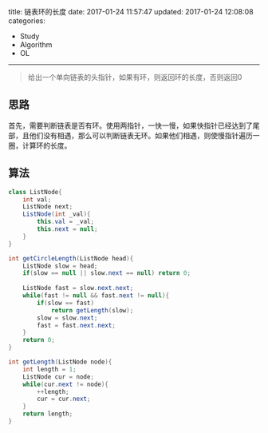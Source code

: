 title: 链表环的长度
date: 2017-01-24 11:57:47
updated: 2017-01-24 12:08:08
categories:
- Study
- Algorithm
- OL
---
> 给出一个单向链表的头指针，如果有环，则返回环的长度，否则返回0

## 思路

首先，需要判断链表是否有环。使用两指针，一快一慢，如果快指针已经达到了尾部，且他们没有相遇，那么可以判断链表无环。如果他们相遇，则使慢指针遍历一圈，计算环的长度。

## 算法

```java
class ListNode{
    int val;
    ListNode next;
    ListNode(int _val){
        this.val = _val;
        this.next = null;
    }
}

int getCircleLength(ListNode head){
    ListNode slow = head;
    if(slow == null || slow.next == null) return 0;
    
    ListNode fast = slow.next.next;
    while(fast != null && fast.next != null){
        if(slow == fast)
            return getLength(slow);
        slow = slow.next;
        fast = fast.next.next;
    }
    return 0;
}

int getLength(ListNode node){
    int length = 1;
    ListNode cur = node;
    while(cur.next != node){
        ++length;
        cur = cur.next;
    }
    return length;
}
```